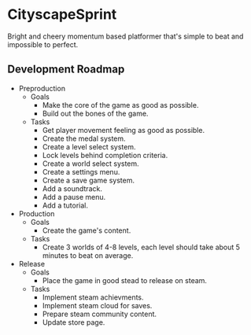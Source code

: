 # CityscapeSprint
Bright and cheery momentum based platformer that's simple to beat and impossible to perfect.

## Development Roadmap
  <ul>
  <li>Preproduction<ul>
    <li>Goals<ul>
      <li>Make the core of the game as good as possible.</li>
      <li>Build out the bones of the game.</li>
    </ul></li>
    <li>Tasks<ul>
      <li>Get player movement feeling as good as possible.</li>
      <li>Create the medal system.</li>
      <li>Create a level select system.</li>
      <li>Lock levels behind completion criteria.</li>
      <li>Create a world select system.</li>
      <li>Create a settings menu.</li>
      <li>Create a save game system.</li>
      <li>Add a soundtrack.</li>
      <li>Add a pause menu.</li>
      <li>Add a tutorial.</li>
    </ul></li>
  </ul></li>
  <li>Production<ul>
    <li>Goals<ul>
      <li>Create the game's content.</li>
    </ul></li>
    <li>Tasks<ul>
      <li>Create 3 worlds of 4-8 levels, each level should take about 5 minutes to beat on average.</li>
    </ul></li>
  </ul></li>
  <li>Release<ul>
    <li>Goals<ul>
      <li>Place the game in good stead to release on steam.</li>
    </ul></li>
    <li>Tasks<ul>
      <li>Implement steam achievments.</li>
      <li>Implement steam cloud for saves.</li>
      <li>Prepare steam community content.</li>
      <li>Update store page.</li>
    </ul></li>
  </ul></li>
  </ul>
